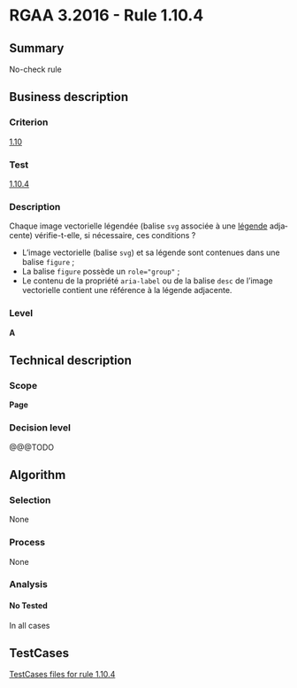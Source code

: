 # RGAA 3.2016 - Rule 1.10.4

## Summary
No-check rule


## Business description

### Criterion
[1.10](http://references.modernisation.gouv.fr/rgaa-accessibilite/2016/criteres.html#crit-1-10)

### Test
[1.10.4](http://references.modernisation.gouv.fr/rgaa-accessibilite/2016/criteres.html#test-1-10-4)

### Description
<div lang="fr">Chaque image vectorielle l&#xE9;gend&#xE9;e (balise <code lang="en">svg</code> associ&#xE9;e &#xE0; une <a href="http://references.modernisation.gouv.fr/rgaa-accessibilite/glossaire.html#lgende-dimage">l&#xE9;gende</a> adjacente) v&#xE9;rifie-t-elle, si n&#xE9;cessaire, ces conditions&nbsp;? <ul><li>L&#x2019;image vectorielle (balise <code lang="en">svg</code>) et sa l&#xE9;gende sont contenues dans une balise <code lang="en">figure</code>&nbsp;;</li> <li>La balise <code lang="en">figure</code> poss&#xE8;de un <code lang="en">role="group"</code>&nbsp;;</li> <li>Le contenu de la propri&#xE9;t&#xE9; <code lang="en">aria-label</code> ou de la balise <code lang="en">desc</code> de l&#x2019;image vectorielle contient une r&#xE9;f&#xE9;rence &#xE0; la l&#xE9;gende adjacente.</li> </ul></div>

### Level
**A**


## Technical description

### Scope
**Page**

### Decision level
@@@TODO


## Algorithm

### Selection
None

### Process
None

### Analysis

#### No Tested
In all cases


##  TestCases

[TestCases files for rule 1.10.4](https://github.com/Asqatasun/Asqatasun/tree/develop/rules/rules-rgaa3.2016/src/test/resources/testcases/rgaa32016/Rgaa32016Rule011004/)


